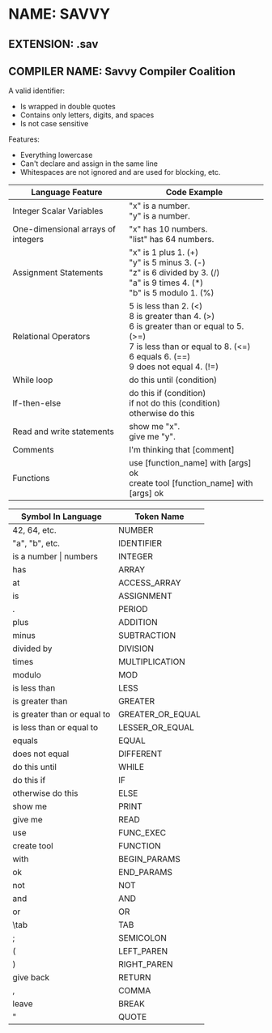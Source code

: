 # NAME: SAVVY
## EXTENSION: .sav
## COMPILER NAME: Savvy Compiler Coalition 

A valid identifier:
- Is wrapped in double quotes 
- Contains only letters, digits, and spaces
- Is not case sensitive 

Features:
- Everything lowercase 
- Can't declare and assign in the same line
- Whitespaces are not ignored and are used for blocking, etc.

| **Language Feature**  | **Code Example** |
| --------------------- | ---------------- |
| Integer Scalar Variables  | \"x\" is a number. <br />\"y\" is a number.  |
| One-dimensional arrays of integers  | \"x\" has 10 numbers. <br />\"list\" has 64 numbers.  |
| Assignment Statements | \"x\" is 1 plus 1. (+) <br />\"y\" is 5 minus 3. (-) <br />\"z\" is 6 divided by 3. (/) <br />\"a\" is 9 times 4. (\*) <br />\"b\" is 5 modulo 1. (%) |
| Relational Operators | 5 is less than 2. (<) <br />8 is greater than 4. (>) <br />6 is greater than or equal to 5. (>=) <br />7 is less than or equal to 8. (<=) <br />6 equals 6. (==) <br />9 does not equal 4. (!=) |
| While loop | do this until (condition) |
| If-then-else | do this if (condition) <br />if not do this (condition) <br />otherwise do this |
| Read and write statements | show me \"x\". <br />give me \"y\". |
| Comments | I'm thinking that \[comment\] |
| Functions | use \[function_name\] with \[args\] ok <br />create tool \[function_name\] with \[args\] ok | 

| **Symbol In Language** | **Token Name** |
| ---------------------- | -------------- |
| 42, 64, etc. | NUMBER |
| "a", "b", etc. | IDENTIFIER |
| is a number \| numbers | INTEGER |
| has | ARRAY |
| at | ACCESS_ARRAY | 
| is | ASSIGNMENT |
| . | PERIOD |
| plus | ADDITION |
| minus | SUBTRACTION | 
| divided by | DIVISION |
| times | MULTIPLICATION |
| modulo | MOD |
| is less than | LESS |
| is greater than | GREATER |
| is greater than or equal to | GREATER_OR_EQUAL |
| is less than or equal to | LESSER_OR_EQUAL | 
| equals | EQUAL | 
| does not equal | DIFFERENT | 
| do this until | WHILE |
| do this if | IF |
| otherwise do this | ELSE |
| show me | PRINT |
| give me | READ |
| use | FUNC_EXEC |
| create tool | FUNCTION |
| with | BEGIN_PARAMS |
| ok | END_PARAMS |
| not | NOT |
| and | AND |
| or | OR |
| \tab | TAB |
| ; | SEMICOLON | 
| ( | LEFT_PAREN |
| ) | RIGHT_PAREN | 
| give back | RETURN |
| , | COMMA | 
| leave | BREAK | 
| \" | QUOTE |


